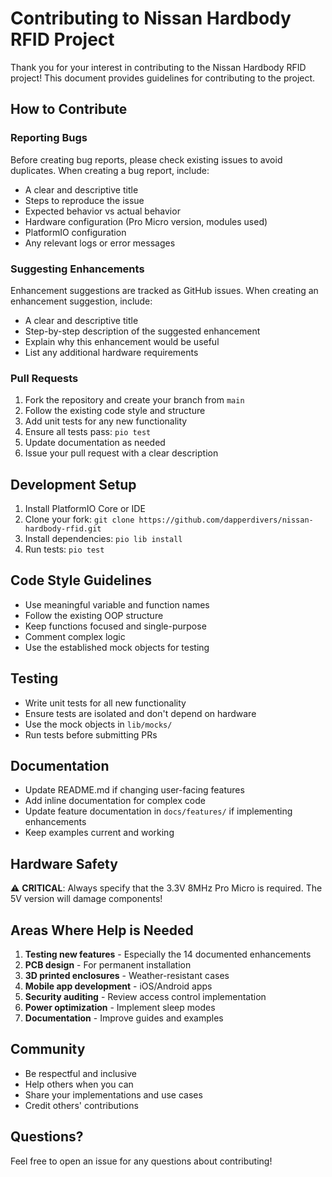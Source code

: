 # Contributing to Nissan Hardbody RFID Project

Thank you for your interest in contributing to the Nissan Hardbody RFID project! This document provides guidelines for contributing to the project.

## How to Contribute

### Reporting Bugs

Before creating bug reports, please check existing issues to avoid duplicates. When creating a bug report, include:

- A clear and descriptive title
- Steps to reproduce the issue
- Expected behavior vs actual behavior
- Hardware configuration (Pro Micro version, modules used)
- PlatformIO configuration
- Any relevant logs or error messages

### Suggesting Enhancements

Enhancement suggestions are tracked as GitHub issues. When creating an enhancement suggestion, include:

- A clear and descriptive title
- Step-by-step description of the suggested enhancement
- Explain why this enhancement would be useful
- List any additional hardware requirements

### Pull Requests

1. Fork the repository and create your branch from `main`
2. Follow the existing code style and structure
3. Add unit tests for any new functionality
4. Ensure all tests pass: `pio test`
5. Update documentation as needed
6. Issue your pull request with a clear description

## Development Setup

1. Install PlatformIO Core or IDE
2. Clone your fork: `git clone https://github.com/dapperdivers/nissan-hardbody-rfid.git`
3. Install dependencies: `pio lib install`
4. Run tests: `pio test`

## Code Style Guidelines

- Use meaningful variable and function names
- Follow the existing OOP structure
- Keep functions focused and single-purpose
- Comment complex logic
- Use the established mock objects for testing

## Testing

- Write unit tests for all new functionality
- Ensure tests are isolated and don't depend on hardware
- Use the mock objects in `lib/mocks/`
- Run tests before submitting PRs

## Documentation

- Update README.md if changing user-facing features
- Add inline documentation for complex code
- Update feature documentation in `docs/features/` if implementing enhancements
- Keep examples current and working

## Hardware Safety

⚠️ **CRITICAL**: Always specify that the 3.3V 8MHz Pro Micro is required. The 5V version will damage components!

## Areas Where Help is Needed

1. **Testing new features** - Especially the 14 documented enhancements
2. **PCB design** - For permanent installation
3. **3D printed enclosures** - Weather-resistant cases
4. **Mobile app development** - iOS/Android apps
5. **Security auditing** - Review access control implementation
6. **Power optimization** - Implement sleep modes
7. **Documentation** - Improve guides and examples

## Community

- Be respectful and inclusive
- Help others when you can
- Share your implementations and use cases
- Credit others' contributions

## Questions?

Feel free to open an issue for any questions about contributing!